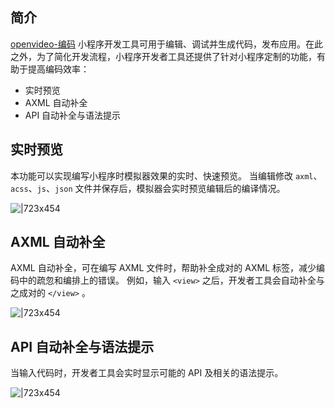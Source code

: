 ## 简介
[openvideo-编码](https://gw.alipayobjects.com/v/defaults/afts/video/A*lvY9QpnRB-0AAAAAAAAAAAAAAQAAAQ)
小程序开发工具可用于编辑、调试并生成代码，发布应用。在此之外，为了简化开发流程，小程序开发者工具还提供了针对小程序定制的功能，有助于提高编码效率：

- 实时预览
- AXML 自动补全
- API 自动补全与语法提示

## 实时预览

本功能可以实现编写小程序时模拟器效果的实时、快速预览。 当编辑修改 `axml`、`acss`、`js`、`json` 文件并保存后，模拟器会实时预览编辑后的编译情况。

![|723x454](https://cdn.nlark.com/lark/0/2018/gif/149/1533554225114-e5b3f5a9-002f-4fe8-b535-9d164049af48.gif#align=left&display=inline&height=1932&margin=%5Bobject%20Object%5D&originHeight=1932&originWidth=3080&status=done&style=none&width=3080)

## AXML 自动补全

AXML 自动补全，可在编写 AXML 文件时，帮助补全成对的 AXML 标签，减少编码中的疏忽和编排上的错误。 例如，输入 `<view>` 之后，开发者工具会自动补全与之成对的 `</view>` 。

![|723x454](https://cdn.nlark.com/lark/0/2018/gif/149/1533554236679-a7f97d02-d3e2-412a-9836-0c9c3f90eaa7.gif#align=left&display=inline&height=1932&margin=%5Bobject%20Object%5D&originHeight=1932&originWidth=3080&status=done&style=none&width=3080)

## API 自动补全与语法提示

当输入代码时，开发者工具会实时显示可能的 API 及相关的语法提示。

![|723x454](https://cdn.nlark.com/lark/0/2018/gif/149/1533554396935-f2f0b60c-97eb-45af-a888-adcdddbc13b6.gif#align=left&display=inline&height=1932&margin=%5Bobject%20Object%5D&originHeight=1932&originWidth=3080&status=done&style=none&width=3080)
